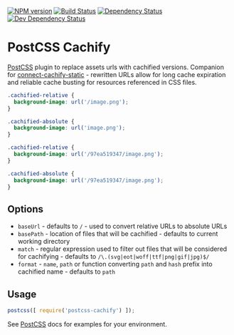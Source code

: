 [![NPM version][npm-image]][npm-url]
[![Build Status][travis-image]][travis-url]
[![Dependency Status][deps-image]][deps-url]
[![Dev Dependency Status][deps-dev-image]][deps-dev-url]

# PostCSS Cachify

[PostCSS] plugin to replace assets urls with cachified versions. Companion for [connect-cachify-static] - rewritten URLs allow for long cache expiration and reliable cache busting for resources referenced in CSS files.


```css
.cachified-relative {
  background-image: url('/image.png');
}

.cachified-absolute {
  background-image: url('image.png');
}
```

```css
.cachified-relative {
  background-image: url('/97ea519347/image.png');
}

.cachified-absolute {
  background-image: url('/97ea519347/image.png');
}
```

## Options

- `baseUrl` - defaults to `/` - used to convert relative URLs to absolute URLs
- `basePath` - location of files that will be cachified - defaults to current working directory
- `match` - regular expression used to filter out files that will be considered for cachifying - defaults to `/\.(svg|eot|woff|ttf|png|gif|jpg)$/`
- `format` - `name`, `path` or function converting `path` and `hash` prefix into cachified name - defaults to `path`

## Usage

```js
postcss([ require('postcss-cachify') ]);
```

See [PostCSS] docs for examples for your environment.

[PostCSS]: https://github.com/postcss/postcss
[connect-cachify-static]: https://github.com/pirxpilot/connect-cachify-static

[npm-image]: https://img.shields.io/npm/v/postcss-cachify.svg
[npm-url]: https://npmjs.org/package/postcss-cachify

[travis-url]: https://travis-ci.org/pirxpilot/postcss-cachify
[travis-image]: https://img.shields.io/travis/pirxpilot/postcss-cachify.svg

[deps-image]: https://img.shields.io/david/pirxpilot/postcss-cachify.svg
[deps-url]: https://david-dm.org/pirxpilot/postcss-cachify

[deps-dev-image]: https://img.shields.io/david/dev/pirxpilot/postcss-cachify.svg
[deps-dev-url]: https://david-dm.org/pirxpilot/postcss-cachify?type=dev
